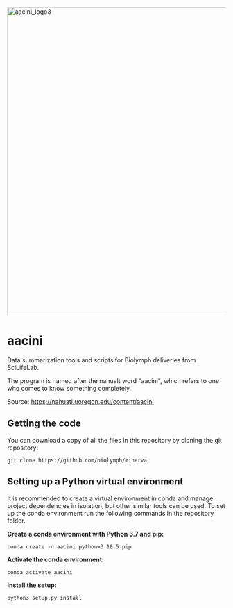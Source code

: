 <img width="713" alt="aacini_logo3" src="https://user-images.githubusercontent.com/78170591/182372880-17ffe77a-a390-4c6f-9bcc-5ba2c333926f.png">

# aacini
Data summarization tools and scripts for Biolymph deliveries from SciLifeLab. 

The program is named after the nahualt word "aacini", which refers to one who comes to know something completely.

Source: https://nahuatl.uoregon.edu/content/aacini

## Getting the code
You can download a copy of all the files in this repository by cloning the git repository:

`git clone https://github.com/biolymph/minerva`

## Setting up a Python virtual environment
It is recommended to create a virtual environment in conda and manage project dependencies in isolation, but other similar tools can be used. To set up the conda environment run the following commands in the repository folder.

**Create a conda environment with Python 3.7 and pip:**

`conda create -n aacini python=3.10.5 pip`

**Activate the conda environment:**

`conda activate aacini`

**Install the setup:**

`python3 setup.py install`
